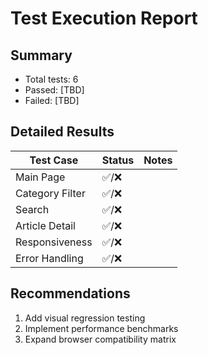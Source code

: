 # Test Execution Report

## Summary
- Total tests: 6
- Passed: [TBD]
- Failed: [TBD]

## Detailed Results
| Test Case | Status | Notes |
|-----------|--------|-------|
| Main Page | ✅/❌ | |
| Category Filter | ✅/❌ | |
| Search | ✅/❌ | |
| Article Detail | ✅/❌ | |
| Responsiveness | ✅/❌ | |
| Error Handling | ✅/❌ | |

## Recommendations
1. Add visual regression testing
2. Implement performance benchmarks
3. Expand browser compatibility matrix